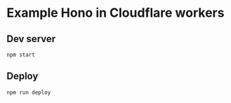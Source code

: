 # Example Hono in Cloudflare workers


## Dev server

```
npm start
```

## Deploy

```
npm run deploy
```